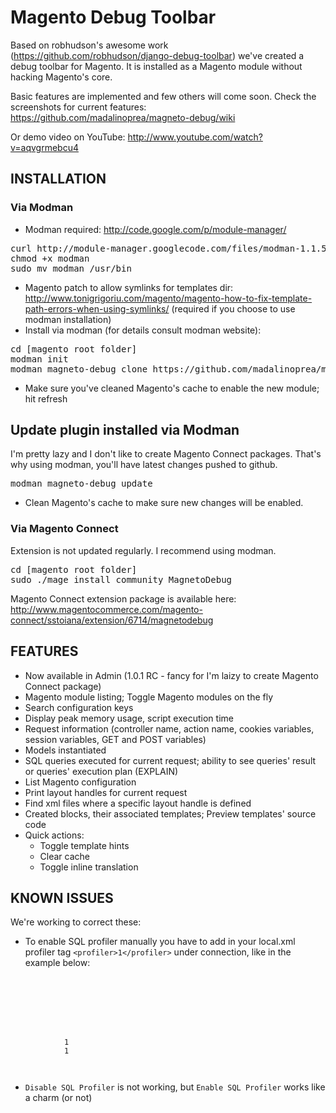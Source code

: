 # Magento Debug Toolbar 
Based on robhudson's awesome work (<https://github.com/robhudson/django-debug-toolbar>) we've created a debug toolbar for Magento.
It is installed as a Magento module without hacking Magento's core.

Basic features are implemented and few others will come soon. Check the screenshots for current features: <https://github.com/madalinoprea/magneto-debug/wiki>

Or demo video on YouTube: http://www.youtube.com/watch?v=aqvgrmebcu4

## INSTALLATION 

### Via Modman
 - Modman required: <http://code.google.com/p/module-manager/>
<pre>
curl http://module-manager.googlecode.com/files/modman-1.1.5 > modman
chmod +x modman
sudo mv modman /usr/bin
</pre>

 - Magento patch to allow symlinks for templates dir: <http://www.tonigrigoriu.com/magento/magento-how-to-fix-template-path-errors-when-using-symlinks/> (required if you choose to use modman installation)
 - Install via modman (for details consult modman website):
<pre>
cd [magento root folder]
modman init
modman magneto-debug clone https://github.com/madalinoprea/magneto-debug.git
</pre>
 - Make sure you've cleaned Magento's cache to enable the new module; hit refresh
 
## Update plugin installed via Modman
I'm pretty lazy and I don't like to create Magento Connect packages. That's why using modman, you'll have latest changes pushed to github.
<pre>
modman magneto-debug update
</pre>
 - Clean Magento's cache to make sure new changes will be enabled.

### Via Magento Connect
Extension is not updated regularly. I recommend using modman.

<pre>
cd [magento root folder]
sudo ./mage install community MagnetoDebug
</pre>

Magento Connect extension package is available here: http://www.magentocommerce.com/magento-connect/sstoiana/extension/6714/magnetodebug

## FEATURES 
 - Now available in Admin (1.0.1 RC - fancy for I'm laizy to create Magento Connect package)
 - Magento module listing; Toggle Magento modules on the fly
 - Search configuration keys
 - Display peak memory usage, script execution time
 - Request information (controller name, action name, cookies variables, session variables, GET and POST variables)
 - Models instantiated
 - SQL queries executed for current request; ability to see queries' result or queries' execution plan (EXPLAIN)
 - List Magento configuration
 - Print layout handles for current request
 - Find xml files where a specific layout handle is defined
 - Created blocks, their associated templates; Preview templates' source code
 - Quick actions: 
    - Toggle template hints
    - Clear cache
    - Toggle inline translation

## KNOWN ISSUES
We're working to correct these:

 - To enable SQL profiler manually you have to add in your local.xml profiler tag `<profiler>1</profiler>` under connection, like in the example below:
<pre><code>
    <default_setup>
        <connection>
            <host><![CDATA[/var/run/mysqld/mysqld.sock]]></host>
            <username><![CDATA[root]]></username>
            <password><![CDATA[]]></password>
            <dbname><![CDATA[magento]]></dbname>
            <active>1</active>
            <profiler>1</profiler>
        </connection>
    </default_setup>
</code></pre>

 - `Disable SQL Profiler` is not working, but `Enable SQL Profiler` works like a charm (or not)
